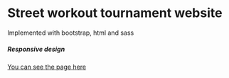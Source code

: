 # Street workout tournament website

Implemented with bootstrap, html and sass

##### Responsive design

[You can see the page here](https://calistenia.pontzi.vercel.app/)
